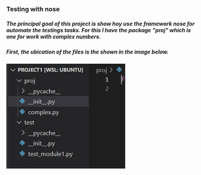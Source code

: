 ### Testing with nose

##### The principal goal of this project is show hoy use the framework nose for automate the testings tasks. For this I have the package "proj" which is one for work with complex numbers.

##### First, the ubication of the files is the shown in the image below.
![Folders!](Images/files.JPG)


